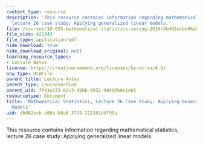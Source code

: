 ```yaml
---
content_type: resource
description: 'This resource contains information regarding mathematical statistics,
  lecture 26 case study: Applying generalized linear models.'
file: /courses/18-655-mathematical-statistics-spring-2016/dbd02ecbe06ab8a637f8211101d4f95a_MIT18_655S16_LecNote26.pdf
file_size: 421343
file_type: application/pdf
hide_download: true
hide_download_original: null
learning_resource_types:
- Lecture Notes
license: https://creativecommons.org/licenses/by-nc-sa/4.0/
ocw_type: OCWFile
parent_title: Lecture Notes
parent_type: CourseSection
parent_uid: ff41e173-82c3-d8bb-8931-48496b8e1ab5
resourcetype: Document
title: 'Mathematical Statistics, Lecture 26 Case Study: Applying Generalized Linear
  Models'
uid: dbd02ecb-e06a-b8a6-37f8-211101d4f95a
---
```

This resource contains information regarding mathematical statistics, lecture 26 case study: Applying generalized linear models.